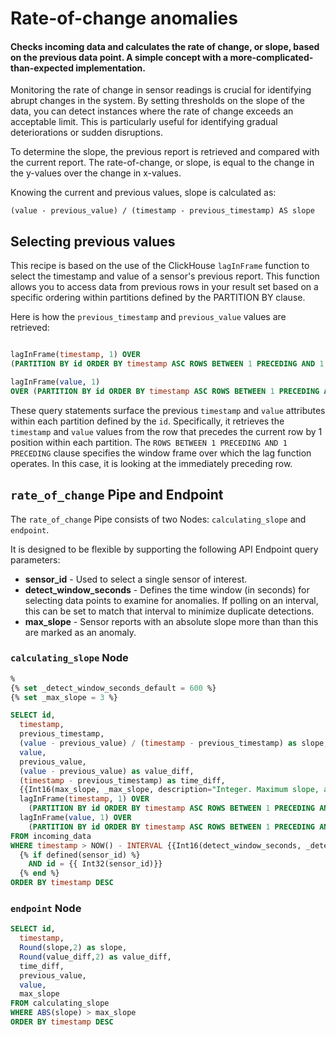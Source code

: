 # Rate-of-change anomalies
#### Checks incoming data and calculates the rate of change, or slope, based on the previous data point. A simple concept with a more-complicated-than-expected implementation. 

Monitoring the rate of change in sensor readings is crucial for identifying abrupt changes in the system. By setting thresholds on the slope of the data, you can detect instances where the rate of change exceeds an acceptable limit. This is particularly useful for identifying gradual deteriorations or sudden disruptions.

To determine the slope, the previous report is retrieved and compared with the current report. The rate-of-change, or slope, is equal to the change in the y-values over the change in x-values.   

Knowing the current and previous values, slope is calculated as:

 `(value - previous_value) / (timestamp - previous_timestamp) AS slope`


## Selecting previous values

This recipe is based on the use of the ClickHouse `lagInFrame` function to select the timestamp and value of a sensor's previous report. This function allows you to access data from previous rows in your result set based on a specific ordering within partitions defined by the PARTITION BY clause.

Here is how the `previous_timestamp` and `previous_value` values are retrieved:

```sql

lagInFrame(timestamp, 1) OVER 
(PARTITION BY id ORDER BY timestamp ASC ROWS BETWEEN 1 PRECEDING AND 1 PRECEDING) AS previous_timestamp, 

lagInFrame(value, 1) 
OVER (PARTITION BY id ORDER BY timestamp ASC ROWS BETWEEN 1 PRECEDING AND 1 PRECEDING) AS previous_value

```

These query statements surface the previous `timestamp` and `value` attributes within each partition defined by the `id`. Specifically, it retrieves the `timestamp` and `value` values from the row that precedes the current row by 1 position within each partition. The `ROWS BETWEEN 1 PRECEDING AND 1 PRECEDING` clause specifies the window frame over which the lag function operates. In this case, it is looking at the immediately preceding row. 

## `rate_of_change` Pipe and Endpoint

The `rate_of_change` Pipe consists of two Nodes: `calculating_slope` and `endpoint`.

It is designed to be flexible by supporting the following API Endpoint query parameters:
* **sensor_id** - Used to select a single sensor of interest.
* **detect_window_seconds** - Defines the time window (in seconds) for selecting data points to examine for anomalies. If polling on an interval, this can be set to match that interval to minimize duplicate detections.
* **max_slope** - Sensor reports with an absolute slope more than than this are marked as an anomaly. 

### `calculating_slope` Node


```sql
%
{% set _detect_window_seconds_default = 600 %}
{% set _max_slope = 3 %}

SELECT id, 
  timestamp, 
  previous_timestamp,
  (value - previous_value) / (timestamp - previous_timestamp) as slope,
  value, 
  previous_value,
  (value - previous_value) as value_diff,
  (timestamp - previous_timestamp) as time_diff,
  {{Int16(max_slope, _max_slope, description="Integer. Maximum slope, any higher than this are returned.")}} as max_slope,
  lagInFrame(timestamp, 1) OVER 
    (PARTITION BY id ORDER BY timestamp ASC ROWS BETWEEN 1 PRECEDING AND 1 PRECEDING) AS previous_timestamp, 
  lagInFrame(value, 1) OVER
    (PARTITION BY id ORDER BY timestamp ASC ROWS BETWEEN 1 PRECEDING AND 1 PRECEDING) AS previous_value
FROM incoming_data
WHERE timestamp > NOW() - INTERVAL {{Int16(detect_window_seconds, _detect_window_seconds_default, description="Search this many most recent minutes of the data history.")}} SECOND
  {% if defined(sensor_id) %}               
    AND id = {{ Int32(sensor_id)}}
  {% end %}    
ORDER BY timestamp DESC

```

### `endpoint` Node

```sql
SELECT id, 
  timestamp, 
  Round(slope,2) as slope, 
  Round(value_diff,2) as value_diff, 
  time_diff, 
  previous_value, 
  value, 
  max_slope 
FROM calculating_slope
WHERE ABS(slope) > max_slope
ORDER BY timestamp DESC
```


